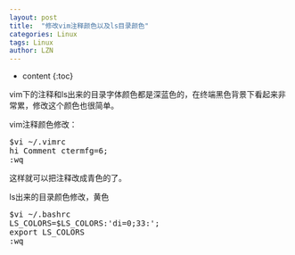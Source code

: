 ```yaml
---
layout: post
title:  "修改vim注释颜色以及ls目录颜色" 
categories: Linux
tags: Linux
author: LZN
---
```


* content
{:toc}

vim下的注释和ls出来的目录字体颜色都是深蓝色的，在终端黑色背景下看起来非常累，修改这个颜色也很简单。

vim注释颜色修改：
<pre>$vi ~/.vimrc
hi Comment ctermfg=6;
:wq</pre>
这样就可以把注释改成青色的了。

ls出来的目录颜色修改，黄色
<pre>$vi ~/.bashrc
LS_COLORS=$LS_COLORS:'di=0;33:'; 
export LS_COLORS
:wq</pre>